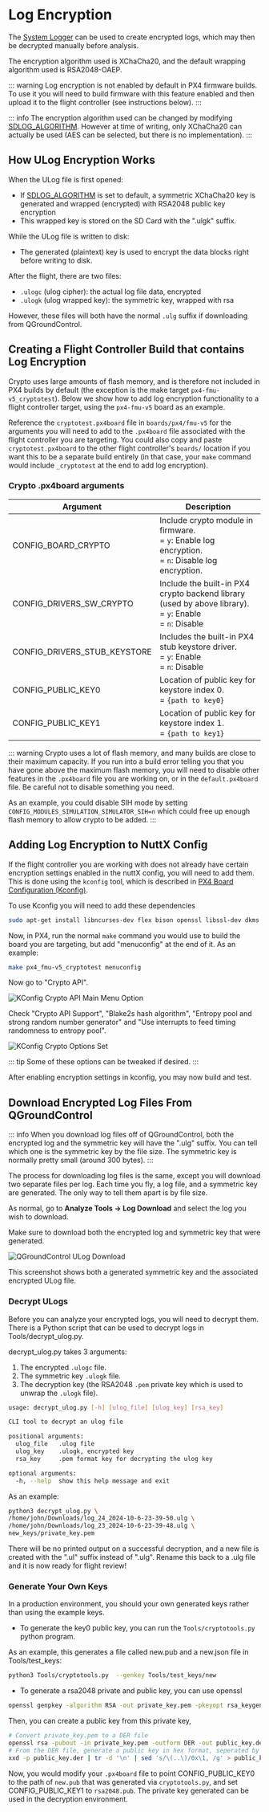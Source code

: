 # Log Encryption

The [System Logger](../modules/modules_system.md#logger) can be used to create encrypted logs, which may then be decrypted manually before analysis.

The encryption algorithm used is XChaCha20, and the default wrapping algorithm used is RSA2048-OAEP.

::: warning
Log encryption is not enabled by default in PX4 firmware builds.
To use it you will need to build firmware with this feature enabled and then upload it to the flight controller (see instructions below).
:::

::: info
The encryption algorithm used can be changed by modifying [SDLOG_ALGORITHM](../advanced_config/parameter_reference.md#SDLOG_ALGORITHM).
However at time of writing, only XChaCha20 can actually be used (AES can be selected, but there is no implementation).
:::

## How ULog Encryption Works

When the ULog file is first opened:

- If [SDLOG_ALGORITHM](../advanced_config/parameter_reference.md#SDLOG_ALGORITHM) is set to default, a symmetric XChaCha20 key is generated and wrapped (encrypted) with RSA2048 public key encryption
- This wrapped key is stored on the SD Card with the ".ulgk" suffix.

While the ULog file is written to disk:

- The generated (plaintext) key is used to encrypt the data blocks right before writing to disk.

After the flight, there are two files:

- `.ulogc` (ulog cipher): the actual log file data, encrypted
- `.ulogk` (ulog wrapped key): the symmetric key, wrapped with rsa

However, these files will both have the normal `.ulg` suffix if downloading from QGroundControl.

## Creating a Flight Controller Build that contains Log Encryption

Crypto uses large amounts of flash memory, and is therefore not included in PX4 builds by default (the exception is the make target `px4-fmu-v5_cryptotest`).
Below we show how to add log encryption functionality to a flight controller target, using the `px4-fmu-v5` board as an example.

Reference the `cryptotest.px4board` file in `boards/px4/fmu-v5` for the arguments you will need to add to the `.px4board` file associated with the flight controller you are targeting.
You could also copy and paste `cryptotest.px4board` to the other flight controller's `boards/` location if you want this to be a separate build entirely (in that case, your `make` command would include `_cryptotest` at the end to add log encryption).

### Crypto .px4board arguments

| Argument                     | Description                                                                                                                        |
| ---------------------------- | ---------------------------------------------------------------------------------------------------------------------------------- |
| CONFIG_BOARD_CRYPTO          | Include crypto module in firmware.<br />= `y`: Enable log encryption.<br />= `n`: Disable log encryption. |
| CONFIG_DRIVERS_SW_CRYPTO     | Include the built-in PX4 crypto backend library (used by above library).<br />= `y`: Enable<br />= `n`: Disable               |
| CONFIG_DRIVERS_STUB_KEYSTORE | Includes the built-in PX4 stub keystore driver.<br />= `y`: Enable<br />= `n`: Disable                                              |
| CONFIG_PUBLIC_KEY0           | Location of public key for keystore index 0.<br />= `{path to key0}`                                                               |
| CONFIG_PUBLIC_KEY1           | Location of public key for keystore index 1.<br />= `{path to key1}`                                                               |

::: warning
Crypto uses a lot of flash memory, and many builds are close to their maximum capacity.
If you run into a build error telling you that you have gone above the maximum flash memory, you will need to disable other features in the `.px4board` file you are working on, or in the `default.px4board` file.
Be careful not to disable something you need.

As an example, you could disable SIH mode by setting `CONFIG_MODULES_SIMULATION_SIMULATOR_SIH=n` which could free up enough flash memory to allow crypto to be added.
:::

## Adding Log Encryption to NuttX Config

If the flight controller you are working with does not already have certain encryption settings enabled in the nuttX config, you will need to add them.
This is done using the `kconfig` tool, which is described in [PX4 Board Configuration (Kconfig)](../hardware/porting_guide_config.md).

To use Kconfig you will need to add these dependencies

```sh
sudo apt-get install libncurses-dev flex bison openssl libssl-dev dkms libelf-dev libudev-dev libpci-dev libiberty-dev autoconf
```

Now, in PX4, run the normal `make` command you would use to build the board you are targeting, but add "menuconfig" at the end of it.
As an example:

```sh
make px4_fmu-v5_cryptotest menuconfig
```

Now go to "Crypto API".

![KConfig Crypto API Main Menu Option](../../assets/hardware/kconfig-crypto-1.png)

Check "Crypto API Support", "Blake2s hash algorithm", "Entropy pool and strong random number generator" and "Use interrupts to feed timing randomness to entropy pool".

![KConfig Crypto Options Set](../../assets/hardware/kconfig-crypto-2.png)

::: tip
Some of these options can be tweaked if desired.
:::

After enabling encryption settings in kconfig, you may now build and test.

## Download Encrypted Log Files From QGroundControl

::: info
When you download log files off of QGroundControl, both the encrypted log and the symmetric key will have the ".ulg" suffix.
You can tell which one is the symmetric key by the file size.
The symmetric key is normally pretty small (around 300 bytes).
:::

The process for downloading log files is the same, except you will download two separate files per log.
Each time you fly, a log file, and a symmetric key are generated.
The only way to tell them apart is by file size.

As normal, go to **Analyze Tools -> Log Download** and select the log you wish to download.

Make sure to download both the encrypted log and symmetric key that were generated.

![QGroundControl ULog Download](../../assets/qgc/analyze/encrypted_log.png)

This screenshot shows both a generated symmetric key and the associated encrypted ULog file.

### Decrypt ULogs

Before you can analyze your encrypted logs, you will need to decrypt them.
There is a Python script that can be used to decrypt logs in Tools/decrypt_ulog.py.

decrypt_ulog.py takes 3 arguments:

1. The encrypted `.ulogc` file.
2. The symmetric key `.ulogk` file.
3. The decryption key (the RSA2048 `.pem` private key which is used to unwrap the `.ulogk` file).

```sh
usage: decrypt_ulog.py [-h] [ulog_file] [ulog_key] [rsa_key]

CLI tool to decrypt an ulog file

positional arguments:
  ulog_file   .ulog file
  ulog_key    .ulogk, encrypted key
  rsa_key     .pem format key for decrypting the ulog key

optional arguments:
  -h, --help  show this help message and exit

```

As an example:

```sh
python3 decrypt_ulog.py \
/home/john/Downloads/log_24_2024-10-6-23-39-50.ulg \
/home/john/Downloads/log_23_2024-10-6-23-39-48.ulg \
new_keys/private_key.pem
```

There will be no printed output on a successful decryption, and a new file is created with the ".ul" suffix instead of ".ulg".
Rename this back to a .ulg file and it is now ready for flight review!

### Generate Your Own Keys

In a production environment, you should your own generated keys rather than using the example keys.

- To generate the key0 public key, you can run the `Tools/cryptotools.py` python program.

As an example, this generates a file called new.pub and a new.json file in Tools/test_keys:

```sh
python3 Tools/cryptotools.py  --genkey Tools/test_keys/new
```

- To generate a rsa2048 private and public key, you can use openssl

```sh
openssl genpkey -algorithm RSA -out private_key.pem -pkeyopt rsa_keygen_bits:2048
```

Then, you can create a public key from this private key,

```sh
# Convert private_key.pem to a DER file
openssl rsa -pubout -in private_key.pem -outform DER -out public_key.der
# From the DER file, generate a public key in hex format, seperated by commas
xxd -p public_key.der | tr -d '\n' | sed 's/\(..\)/0x\1, /g' > public_key.pub
```

Now, you would modify your `.px4board` file to point CONFIG_PUBLIC_KEY0 to the path of `new.pub` that was generated via `cryptotools.py`, and set CONFIG_PUBLIC_KEY1 to `rsa2048.pub`.
The private key generated can be used in the decryption environment.
